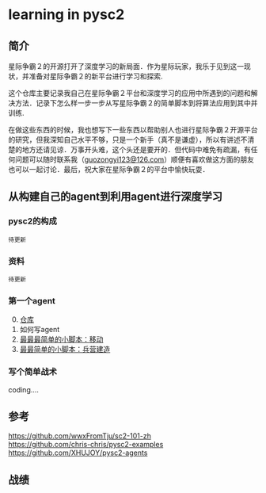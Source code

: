 # learning in pysc2
## 简介
星际争霸２的开源打开了深度学习的新局面．作为星际玩家，我乐于见到这一现状，并准备对星际争霸２的新平台进行学习和探索.  
  
这个仓库主要记录我自己在星际争霸２平台和深度学习的应用中所遇到的问题和解决方法．记录下怎么样一步一步从写星际争霸２的简单脚本到将算法应用到其中并训练.  
  
在做这些东西的时候，我也想写下一些东西以帮助别人也进行星际争霸２开源平台的研究，但我深知自己水平不够，只是一个新手（真不是谦虚），所以有讲述不清楚的地方还请见谅．万事开头难，这个头还是要开的．但代码中难免有疏漏，有任何问题可以随时联系我（guozongyi123@126.com）顺便有喜欢做这方面的朋友也可以一起讨论．最后，祝大家在星际争霸２的平台中愉快玩耍．
## 从构建自己的agent到利用agent进行深度学习
### pysc2的构成
    待更新
### 资料
    待更新
### 第一个agent
   0. [仓库](https://github.com/GuoZoneDUT/sc2/tree/master/build_first_agent)
   1. 如何写agent
   2. [最最最简单的小脚本：移动](https://github.com/GuoZoneDUT/sc2/blob/master/build_first_agent/simple.py)
   3. [最最简单的小脚本：兵营建造](https://github.com/GuoZoneDUT/sc2/blob/master/build_first_agent/test_agent.py)
### 写个简单战术
coding....
## 参考
https://github.com/wwxFromTju/sc2-101-zh  
https://github.com/chris-chris/pysc2-examples  
https://github.com/XHUJOY/pysc2-agents
## 战绩

